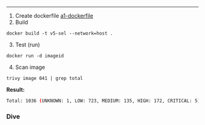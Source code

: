 ****
1. Create dockerfile [a1-dockerfile](a1-dockerfile)
2. Build
   
```
docker build -t v5-sel --network=host .
```
3. Test (run)
   
```
docker run -d imageid
```
4. Scan image
   
```
trivy image 041 | grep total
```

**Result:**

```sh
Total: 1036 (UNKNOWN: 1, LOW: 723, MEDIUM: 135, HIGH: 172, CRITICAL: 5)
```

### Dive